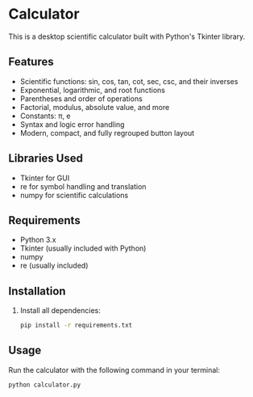 # Calculator

This is a desktop scientific calculator built with Python's Tkinter library.

## Features
- Scientific functions: sin, cos, tan, cot, sec, csc, and their inverses
- Exponential, logarithmic, and root functions
- Parentheses and order of operations
- Factorial, modulus, absolute value, and more
- Constants: π, e
- Syntax and logic error handling
- Modern, compact, and fully regrouped button layout


## Libraries Used
- Tkinter for GUI
- re for symbol handling and translation
- numpy for scientific calculations

## Requirements
- Python 3.x
- Tkinter (usually included with Python)
- numpy
- re (usually included)

## Installation
1. Install all dependencies:
   ```bash
   pip install -r requirements.txt
   ```

## Usage
Run the calculator with the following command in your terminal:
```
python calculator.py
```

